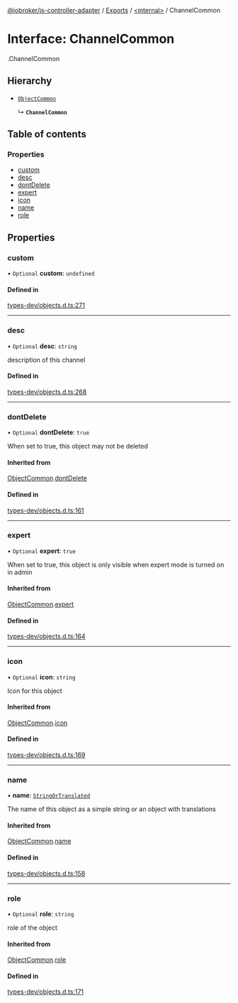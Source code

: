 [@iobroker/js-controller-adapter](../README.md) / [Exports](../modules.md) / [<internal\>](../modules/internal_.md) / ChannelCommon

# Interface: ChannelCommon

[<internal>](../modules/internal_.md).ChannelCommon

## Hierarchy

- [`ObjectCommon`](internal_.ObjectCommon.md)

  ↳ **`ChannelCommon`**

## Table of contents

### Properties

- [custom](internal_.ChannelCommon.md#custom)
- [desc](internal_.ChannelCommon.md#desc)
- [dontDelete](internal_.ChannelCommon.md#dontdelete)
- [expert](internal_.ChannelCommon.md#expert)
- [icon](internal_.ChannelCommon.md#icon)
- [name](internal_.ChannelCommon.md#name)
- [role](internal_.ChannelCommon.md#role)

## Properties

### custom

• `Optional` **custom**: `undefined`

#### Defined in

[types-dev/objects.d.ts:271](https://github.com/ioBroker/ioBroker.js-controller/blob/c401ed11/packages/types-dev/objects.d.ts#L271)

___

### desc

• `Optional` **desc**: `string`

description of this channel

#### Defined in

[types-dev/objects.d.ts:268](https://github.com/ioBroker/ioBroker.js-controller/blob/c401ed11/packages/types-dev/objects.d.ts#L268)

___

### dontDelete

• `Optional` **dontDelete**: ``true``

When set to true, this object may not be deleted

#### Inherited from

[ObjectCommon](internal_.ObjectCommon.md).[dontDelete](internal_.ObjectCommon.md#dontdelete)

#### Defined in

[types-dev/objects.d.ts:161](https://github.com/ioBroker/ioBroker.js-controller/blob/c401ed11/packages/types-dev/objects.d.ts#L161)

___

### expert

• `Optional` **expert**: ``true``

When set to true, this object is only visible when expert mode is turned on in admin

#### Inherited from

[ObjectCommon](internal_.ObjectCommon.md).[expert](internal_.ObjectCommon.md#expert)

#### Defined in

[types-dev/objects.d.ts:164](https://github.com/ioBroker/ioBroker.js-controller/blob/c401ed11/packages/types-dev/objects.d.ts#L164)

___

### icon

• `Optional` **icon**: `string`

Icon for this object

#### Inherited from

[ObjectCommon](internal_.ObjectCommon.md).[icon](internal_.ObjectCommon.md#icon)

#### Defined in

[types-dev/objects.d.ts:169](https://github.com/ioBroker/ioBroker.js-controller/blob/c401ed11/packages/types-dev/objects.d.ts#L169)

___

### name

• **name**: [`StringOrTranslated`](../modules/internal_.md#stringortranslated)

The name of this object as a simple string or an object with translations

#### Inherited from

[ObjectCommon](internal_.ObjectCommon.md).[name](internal_.ObjectCommon.md#name)

#### Defined in

[types-dev/objects.d.ts:158](https://github.com/ioBroker/ioBroker.js-controller/blob/c401ed11/packages/types-dev/objects.d.ts#L158)

___

### role

• `Optional` **role**: `string`

role of the object

#### Inherited from

[ObjectCommon](internal_.ObjectCommon.md).[role](internal_.ObjectCommon.md#role)

#### Defined in

[types-dev/objects.d.ts:171](https://github.com/ioBroker/ioBroker.js-controller/blob/c401ed11/packages/types-dev/objects.d.ts#L171)
